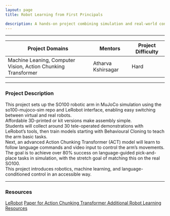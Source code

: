 ```yaml
---
layout: page
title: Robot Learning from First Principals 

description: A hands-on project combining simulation and real-world control of the SO100 robotic arm using vision, language, and machine learning.  
---
```


---

| Project Domains                                               | Mentors                         | Project Difficulty |
|---------------------------------------------------------------|---------------------------------|--------------------|
| Machine Leaning, Computer Vision, Action Chunking Transformer | Atharva Kshirsagar              | Hard               |

---

### Project Description


This project sets up the SO100 robotic arm in MuJoCo simulation using the so100-mujoco-sim repo and LeRobot interface, enabling easy switching between virtual and real robots.<br>
Affordable 3D-printed or kit versions make assembly simple.<br>
Students will collect around 30 tele-operated demonstrations with LeRobot’s tools, then train models starting with Behavioural Cloning to teach the arm basic tasks.<br>
Next, an advanced Action Chunking Transformer (ACT) model will learn to follow language commands and video input to control the arm’s movements.<br>
The goal is to achieve over 80% success on language-guided pick-and-place tasks in simulation, with the stretch goal of matching this on the real SO100.<br>
This project introduces robotics, machine learning, and language-conditioned control in an accessible way.

---

### Resources
[LeRobot](https://github.com/huggingface/lerobot)
[Paper for Action Chunking Transformer ](https://tonyzhaozh.github.io/aloha/)
[Additional Robot Learning Resources](https://huggingface.co/blog/nvidia/gr00t-n1-5-so101-tuning)